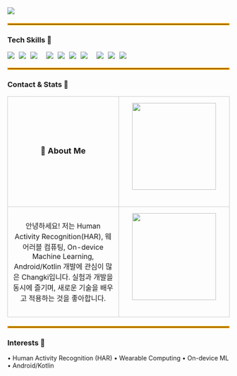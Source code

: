 <!-- Header -->
<img src="https://capsule-render.vercel.app/api?type=venom&color=gradient&height=200&section=header&text=Welcome%20to%20Changki%27s%20Github&fontSize=40" />
<hr style="border: 2px solid #ffa500; margin: 20px 0;" />

<!-- Tech Skills -->
<h3>Tech Skills 🚀</h3>
<div style="display:flex; flex-wrap:wrap; gap:10px; align-items:center;">
  <img src="https://img.shields.io/badge/python-%233776AB.svg?&style=for-the-badge&logo=python&logoColor=white" />
  <img src="https://img.shields.io/badge/kotlin-%230095D5.svg?&style=for-the-badge&logo=kotlin&logoColor=white" />
  <img src="https://img.shields.io/badge/java-%23007396.svg?&style=for-the-badge&logo=java&logoColor=white" /><br>
  <img src="https://img.shields.io/badge/tensorflow-%23FF6F00.svg?&style=for-the-badge&logo=tensorflow&logoColor=white" />
  <img src="https://img.shields.io/badge/scikit--learn-%23F7931E.svg?&style=for-the-badge&logo=scikit-learn&logoColor=black" />
  <img src="https://img.shields.io/badge/ubuntu-%23E95420.svg?&style=for-the-badge&logo=ubuntu&logoColor=white" />
  <img src="https://img.shields.io/badge/git-%23F05032.svg?&style=for-the-badge&logo=git&logoColor=white" /><br>
  <img src="https://img.shields.io/badge/android-%233DDC84.svg?&style=for-the-badge&logo=android&logoColor=black" />
  <img src="https://img.shields.io/badge/pandas-%23150458.svg?&style=for-the-badge&logo=pandas&logoColor=white" />
  <img src="https://img.shields.io/badge/numpy-%23013243.svg?&style=for-the-badge&logo=numpy&logoColor=white" />
</div>

<hr style="border: 2px solid #ffa500; margin: 20px 0;" />

<!-- Contact + GitHub Stats side-by-side -->
<h3>Contact & Stats 🤙</h3>
<!-- Contact & Stats in 2x2 Table -->
<!-- About Me + Stats in Equal-Size 2x2 Table -->
<table style="table-layout: fixed; width: 100%; border-collapse: collapse; text-align: center;">
  <tr>
    <!-- 1행 1열 -->
    <td style="width: 50%; height: 250px; vertical-align: middle; font-weight: bold; font-size: 18px; border: 1px solid #ccc;">
      👋 About Me
    </td>
    <!-- 1행 2열 -->
    <td style="width: 50%; height: 250px; border: 1px solid #ccc; vertical-align: middle;">
      <img src="https://github-readme-stats.vercel.app/api/top-langs/?username=changkey-bit&layout=compact" style="width: 90%; height: auto;" />
    </td>
  </tr>
  <tr>
    <!-- 2행 1열 -->
    <td style="width: 50%; height: 250px; vertical-align: middle; border: 1px solid #ccc; padding: 10px;">
      안녕하세요! 저는 Human Activity Recognition(HAR), 웨어러블 컴퓨팅,  
      On-device Machine Learning, Android/Kotlin 개발에 관심이 많은 Changki입니다.  
      실험과 개발을 동시에 즐기며, 새로운 기술을 배우고 적용하는 것을 좋아합니다.
    </td>
    <!-- 2행 2열 -->
    <td style="width: 50%; height: 250px; border: 1px solid #ccc; vertical-align: middle;">
      <img src="https://github-readme-stats.vercel.app/api?username=changkey-bit&show_icons=true" style="width: 90%; height: auto;" />
    </td>
  </tr>
</table>




<hr style="border: 2px solid #ffa500; margin: 20px 0;" />

<!-- Interests -->
<h3>Interests 💫</h3>
<p>
  • Human Activity Recognition (HAR)
  • Wearable Computing 
  • On-device ML 
  • Android/Kotlin  
</p>
